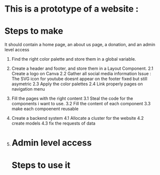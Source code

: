 # This is a prototype of a website :

# Steps to make

It should contain a home page, an about us page, a donation, and an admin level access

1. Find the right color palette and store them in a global variable.
2. Create a header and footer, and store them in a Layout Component.
   2.1 Create a logo on Canva
   2.2 Gather all social media information
   Issue : The SVG icon for youtube doesnt appear on the footer
   fixed but still asymetric
   2.3 Apply the color palettes
   2.4 Link properly pages on navigation menu

3. Fill the pages with the right content
   3.1 Steal the code for the components i want to use.
   3.2 Fill the content of each component
   3.3 make each compoenent reusable

4. Create a backend system
   4.1 Allocate a cluster for the website
   4.2 create models
   4.3 fix the requests of data

5. # Admin level access
   # Steps to use it
